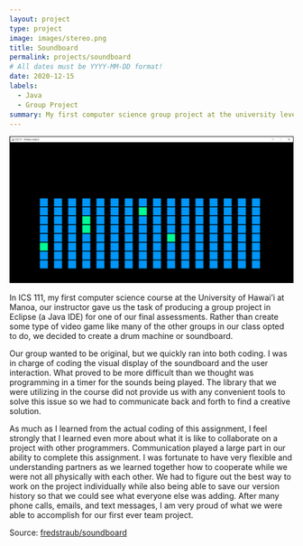 ```yaml
---
layout: project
type: project
image: images/stereo.png
title: Soundboard
permalink: projects/soundboard
# All dates must be YYYY-MM-DD format!
date: 2020-12-15
labels:
  - Java
  - Group Project
summary: My first computer science group project at the university level.
---
```


<img class="ui medium right floated rounded image" src="../images/soundboard.png">

In ICS 111, my first computer science course at the University of Hawai’i at Manoa, our instructor gave us the task of producing a group project in Eclipse (a Java IDE) for one of our final assessments. Rather than create some type of video game like many of the other groups in our class opted to do, we decided to create a drum machine or soundboard. 

Our group wanted to be original, but we quickly ran into both coding. I was in charge of coding the visual display of the soundboard and the user interaction. What proved to be more difficult than we thought was programming in a timer for the sounds being played. The library that we were utilizing in the course did not provide us with any convenient tools to solve this issue so we had to communicate back and forth to find a creative solution. 

As much as I learned from the actual coding of this assignment, I feel strongly that I learned even more about what it is like to collaborate on a project with other programmers. Communication played a large part in our ability to complete this assignment. I was fortunate to have very flexible and understanding partners as we learned together how to cooperate while we were not all physically with each other. We had to figure out the best way to work on the project individually while also being able to save our version history so that we could see what everyone else was adding. After many phone calls, emails, and text messages, I am very proud of what we were able to accomplish for our first ever team project.

Source: <a href="https://github.com/fredstraub/soundboard"><i class="large github icon"></i>fredstraub/soundboard</a>

